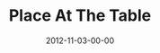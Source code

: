---
layout: message
category: message
series: "A Journey Home"
title: "Place At The Table"
date: 2012-11-03-00-00
message_id: 755
sc-permalink-url: "http://soundcloud.com/crdschurch/place-at-the-table"
audio: "http://s3.amazonaws.com/crossroads-media/messages/audio/journeyhome_05.mp3"
audio-duration: "51:32"
program: "http://s3.amazonaws.com/crossroads-media/documents/11_3-4_12_HOMEProgram.pdf"
description: "How are you living at home? God's greatest desire for you is to come home and receive your identity as His treasured child."
video: "http://s3.amazonaws.com/crossroads-media/messages/video/journeyhome_05.mp4"
video-duration: "51:38"
yt-video-id: "aLwJCXgBK_E"
video-image: "http://s3.amazonaws.com/crossroads-media/images/journeyhome_05_still.jpg"
tag: 
 - mingo
 - journey
 - home
 - program
explicit: false
---